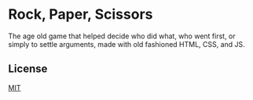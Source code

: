# Rock, Paper, Scissors

The age old game that helped decide who did what, who went first, or simply to settle arguments, made with old fashioned HTML, CSS, and JS.


## License

[MIT](https://choosealicense.com/licenses/mit/)
